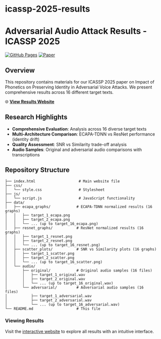# icassp-2025-results

# Adversarial Audio Attack Results - ICASSP 2025

[![GitHub Pages](https://img.shields.io/badge/GitHub%20Pages-Live-brightgreen)](https://yourusername.github.io/your-repo-name)
[![Paper](https://img.shields.io/badge/Paper-ICASSP%202025-blue)]()

## Overview

This repository contains materials for our ICASSP 2025 paper on Impact of Phonetics on Preserving Identity in Adversarial Voice Attacks. We present comprehensive results across 16 different target texts.

🌐 **[View Results Website]([https://yourusername.github.io/your-repo-name](https://daniyalkabir.github.io/icassp-2025-results/))**

## Research Highlights

- **Comprehensive Evaluation**: Analysis across 16 diverse target texts
- **Multi-Architecture Comparison**: ECAPA-TDNN vs ResNet performance (identity drift)
- **Quality Assessment**: SNR vs Similarity trade-off analysis
- **Audio Samples**: Original and adversarial audio comparisons with transcriptions

## Repository Structure

```
├── index.html                    # Main website file
├── css/
│   └── style.css                 # Stylesheet
├── js/
│   └── script.js                 # JavaScript functionality
├── data/
│   ├── ecapa_graphs/            # ECAPA-TDNN normalized results (16 graphs)
│   │   ├── target_1_ecapa.png
│   │   ├── target_2_ecapa.png
│   │   └── ... (up to target_16_ecapa.png)
│   ├── resnet_graphs/           # ResNet normalized results (16 graphs)
│   │   ├── target_1_resnet.png
│   │   ├── target_2_resnet.png
│   │   └── ... (up to target_16_resnet.png)
│   ├── scatter_plots/           # SNR vs Similarity plots (16 graphs)
│   │   ├── target_1_scatter.png
│   │   ├── target_2_scatter.png
│   │   └── ... (up to target_16_scatter.png)
│   └── audio/
│       ├── original/            # Original audio samples (16 files)
│       │   ├── target_1_original.wav
│       │   ├── target_2_original.wav
│       │   └── ... (up to target_16_original.wav)
│       └── adversarial/         # Adversarial audio samples (16 files)
│           ├── target_1_adversarial.wav
│           ├── target_2_adversarial.wav
│           └── ... (up to target_16_adversarial.wav)
└── README.md                    # This file
```


### Viewing Results
Visit the [interactive website]([https://daniyalkabir.github.io/icassp-2025-results/]) to explore all results with an intuitive interface.


